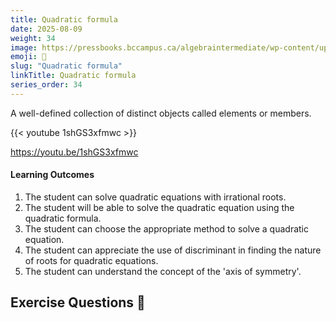 ```yaml
---
title: Quadratic formula 
date: 2025-08-09
weight: 34
image: https://pressbooks.bccampus.ca/algebraintermediate/wp-content/uploads/sites/599/2018/12/CNX_IntAlg_Figure_09_06_001_img_new.jpg
emoji: 🧮
slug: "Quadratic formula"
linkTitle: Quadratic formula 
series_order: 34
---
```


A well-defined collection of distinct objects called elements or members.

{{< youtube 1shGS3xfmwc >}}

https://youtu.be/1shGS3xfmwc


#### Learning Outcomes

1. The student can solve quadratic equations with irrational roots.
2. The student will be able to solve the quadratic equation using the quadratic formula.
3. The student can choose the appropriate method to solve a quadratic equation.
4. The student can appreciate the use of discriminant in finding the nature of roots for quadratic equations.
5. The student can understand the concept of the 'axis of symmetry'.

## Exercise Questions 🤯

